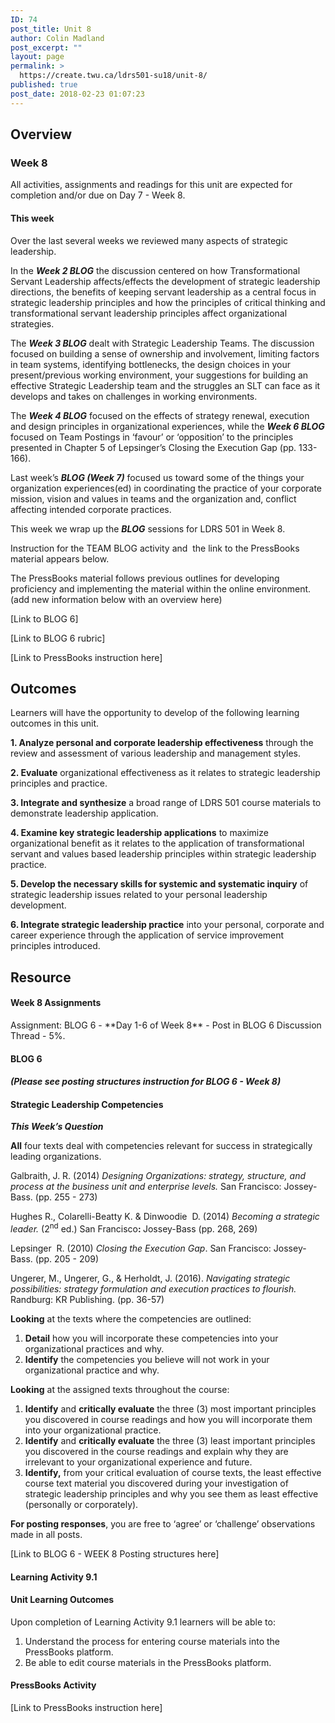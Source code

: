 ```yaml
---
ID: 74
post_title: Unit 8
author: Colin Madland
post_excerpt: ""
layout: page
permalink: >
  https://create.twu.ca/ldrs501-su18/unit-8/
published: true
post_date: 2018-02-23 01:07:23
---
```

<h2>Overview</h2>
<h3>Week 8</h3>
All activities, assignments and readings for this unit are expected for completion and/or due on Day 7 - Week 8.
<h4>This week</h4>
Over the last several weeks we reviewed many aspects of strategic leadership.

In the <em><strong>Week 2 BLOG</strong></em> the discussion centered on how Transformational Servant Leadership affects/effects the development of strategic leadership directions, the benefits of keeping servant leadership as a central focus in strategic leadership principles and how the principles of critical thinking and transformational servant leadership principles affect organizational strategies.

The <em><strong>Week 3 BLOG</strong></em> dealt with Strategic Leadership Teams. The discussion focused on building a sense of ownership and involvement, limiting factors in team systems, identifying bottlenecks, the design choices in your present/previous working environment, your suggestions for building an effective Strategic Leadership team and the struggles an SLT can face as it develops and takes on challenges in working environments.

The <em><strong>Week 4 BLOG</strong> </em>focused on the effects of strategy renewal, execution and design principles in organizational experiences, while the <em><strong>Week 6 BLOG</strong></em> focused on Team Postings in ‘favour’ or ‘opposition’ to the principles presented in Chapter 5 of Lepsinger’s Closing the Execution Gap (pp. 133-166).

Last week’s <em><strong>BLOG (Week 7)</strong> </em>focused us toward some of the things your organization experiences(ed) in coordinating the practice of your corporate mission, vision and values in teams and the organization and, conflict affecting intended corporate practices.

This week we wrap up the <em><strong>BLOG</strong> </em>sessions for LDRS 501 in Week 8.

Instruction for the TEAM BLOG activity and  the link to the PressBooks material appears below.

The PressBooks material follows previous outlines for developing proficiency and implementing the material within the online environment. (add new information below with an overview here)

[Link to BLOG 6]

[Link to BLOG 6 rubric]

[Link to PressBooks instruction here]
<h2>Outcomes</h2>
Learners will have the opportunity to develop of the following learning outcomes in this unit.

<strong>1. Analyze personal and corporate leadership effectiveness</strong> through the review and assessment of various leadership and management styles.

<strong>2. Evaluate</strong> organizational effectiveness as it relates to strategic leadership principles and practice.

<strong>3. Integrate and synthesize</strong> a broad range of LDRS 501 course materials to demonstrate leadership application.

<strong>4. Examine key strategic leadership applications</strong> to maximize organizational benefit as it relates to the application of transformational servant and values based leadership principles within strategic leadership practice.

<strong>5. Develop the necessary skills for systemic and systematic inquiry</strong> of strategic leadership issues related to your personal leadership development.

<strong>6. Integrate strategic leadership practice</strong> into your personal, corporate and career experience through the application of service improvement principles introduced.
<h2>Resource</h2>
<h4>Week 8 Assignments</h4>
Assignment: BLOG 6 - **Day 1-6 of Week 8** - Post in BLOG 6 Discussion Thread - 5%.
<h4>BLOG 6</h4>
<h4><em>(Please see posting structures instruction for BLOG 6 - Week 8)</em></h4>
<h4>Strategic Leadership Competencies</h4>
<strong><em>This Week’s Question</em></strong>

<strong>All</strong> four texts deal with competencies relevant for success in strategically leading organizations.

Galbraith, J. R. (2014) <em>Designing Organizations: strategy, structure, and process at the business </em><em>unit and enterprise levels. </em>San Francisco: Jossey-Bass. (pp. 255 - 273)

Hughes R., Colarelli-Beatty K. &amp; Dinwoodie  D. (2014) <em>Becoming a strategic leader. </em>(2<sup>nd</sup> ed.) San Francisco<strong>: </strong>Jossey-Bass (pp. 268, 269)

Lepsinger  R. (2010) <em>Closing the Execution Gap</em>. San Francisco: Jossey-Bass. (pp. 205 - 209)

Ungerer, M., Ungerer, G., &amp; Herholdt, J. (2016). <em>Navigating strategic possibilities: strategy </em><em>formulation and execution practices to flourish.</em> Randburg: KR Publishing. (pp. 36-57)

<strong>Looking</strong> at the texts where the competencies are outlined:
<ol>
 	<li><strong>Detail</strong> how you will incorporate these competencies into your organizational practices and why.</li>
 	<li><strong>Identify</strong> the competencies you believe will not work in your organizational practice and why.</li>
</ol>
<strong>Looking</strong> at the assigned texts throughout the course:
<ol>
 	<li><strong>Identify</strong> and <strong>critically evaluate</strong> the three (3) most important principles you discovered in course readings and how you will incorporate them into your organizational practice.</li>
 	<li><strong>Identify</strong> and <strong>critically evaluate</strong> the three (3) least important principles you discovered in the course readings and explain why they are irrelevant to your organizational experience and future.</li>
 	<li><strong>Identify,</strong> from your critical evaluation of course texts, the least effective course text material you discovered during your investigation of strategic leadership principles and why you see them as least effective (personally or corporately).</li>
</ol>
<strong>For posting responses</strong>, you are free to ‘agree’ or ‘challenge’ observations made in all posts.

[Link to BLOG 6 - WEEK 8 Posting structures here]
<h4>Learning Activity 9.1</h4>
<h4>Unit Learning Outcomes</h4>
Upon completion of Learning Activity 9.1 learners will be able to:
<ol>
 	<li>Understand the process for entering course materials into the PressBooks platform.</li>
 	<li>Be able to edit course materials in the PressBooks platform.</li>
</ol>
<h4>PressBooks Activity</h4>
[Link to PressBooks instruction here]